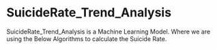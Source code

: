 # SuicideRate_Trend_Analysis
SuicideRate_Trend_Analysis is a Machine Learning Model. Where we are using the Below Algorithms to calculate the Suicide Rate.

